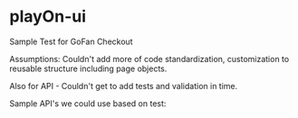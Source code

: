 # playOn-ui
Sample Test for GoFan Checkout

Assumptions:
Couldn't add more of code standardization, customization to reusable structure including page objects.

Also for API - Couldn't get to add tests and validation in time.

Sample API's we could use based on test:


